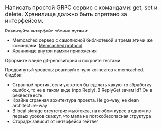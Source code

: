 <span style="font-size: large"> Написать простой GRPC сервис с командами: get, set и delete.
Хранилище должно быть спрятано за интерфейсом.

Реализуйте интерфейс обоими путями:
- Memcached сервер с самописной библиотекой и тремя этими же командами. [Memcached protocol](https://github.com/memcached/memcached/blob/master/doc/protocol.txt)
- Хранилище внутри памяти приложения

Оформите в виде git-репозитория и покройте тестами.

Продвинутый уровень: реализуйте пулл коннектов к memcached.
<span>
Фидбэк:
<span>
- Странный протик, если уж хотел бы сделать какую-то обработку ошибок, то не в таком виде (про Reply). В ReplyGet зачем id? Он в реквесте есть.
- Крайне странная архитектура проекта. Не go-way, не clean architecture-way
- В local storage отсутствие мьютекса, на любом курсе в одном из первых уроков скажут, что мапа не потокобезопасная структура
- Сторадж зависит от интерфейса гейтвея
</span>